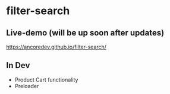 # filter-search
## Live-demo (will be up soon after updates)
https://ancoredev.github.io/filter-search/

## In Dev
- Product Cart functionality
- Preloader
